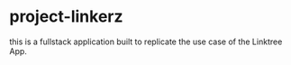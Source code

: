 # project-linkerz
this is a fullstack application built to replicate the use case of the Linktree App.
